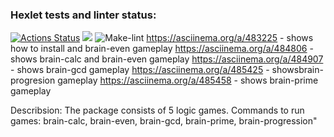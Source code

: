 ### Hexlet tests and linter status:
[![Actions Status](https://github.com/FeoktistovAE/python-project-lvl1/workflows/hexlet-check/badge.svg)](https://github.com/FeoktistovAE/python-project-lvl1/actions)
<a href="https://codeclimate.com/github/codeclimate/codeclimate/maintainability"><img src="https://api.codeclimate.com/v1/badges/a99a88d28ad37a79dbf6/maintainability" /></a>
![Make-lint](https://github.com/FeoktistovAE/python-project-lvl1/actions/workflows/hexlet-make-lint.yml/badge.svg)
https://asciinema.org/a/483225 - shows how to install and brain-even gameplay
https://asciinema.org/a/484806 - shows brain-calc and brain-even gameplay
https://asciinema.org/a/484907 - shows brain-gcd gameplay
https://asciinema.org/a/485425 - showsbrain-progresion gameplay
https://asciinema.org/a/485458 - shows brain-prime gameplay

Describsion: The package consists of 5 logic games. Commands to run games: brain-calc, brain-even, brain-gcd, brain-prime, brain-progression"